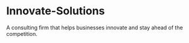 # Innovate-Solutions
A consulting firm that helps businesses innovate and stay ahead of the competition.
